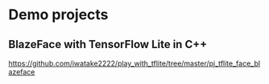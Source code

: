 # Demo projects

## BlazeFace with TensorFlow Lite in C++
https://github.com/iwatake2222/play_with_tflite/tree/master/pj_tflite_face_blazeface
